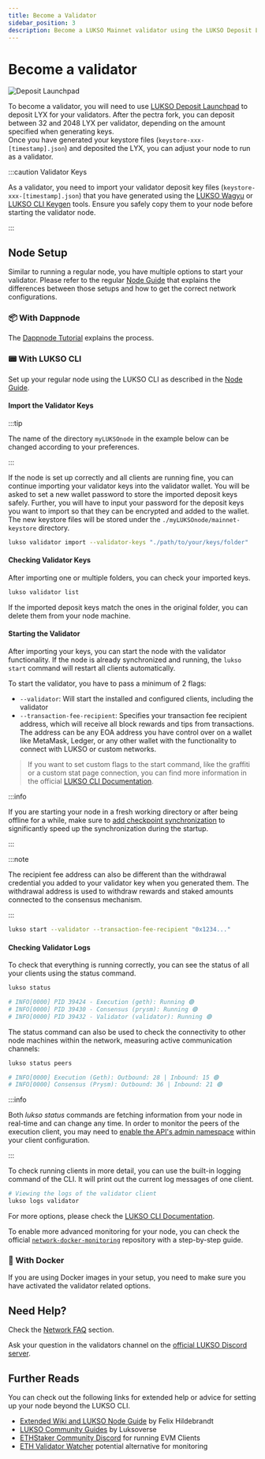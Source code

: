 ```yaml
---
title: Become a Validator
sidebar_position: 3
description: Become a LUKSO Mainnet validator using the LUKSO Deposit Launchpad and deposit 32 LYX per validator.
---
```


# Become a validator

![Deposit Launchpad](/img/network/mainnet-launchpad.png)

To become a validator, you will need to use [LUKSO Deposit Launchpad](https://deposit.mainnet.lukso.network/) to deposit LYX for your validators. After the pectra fork, you can deposit between 32 and 2048 LYX per validator, depending on the amount specified when generating keys.  
Once you have generated your keystore files (`keystore-xxx-[timestamp].json`) and deposited the LYX, you can adjust your node to run as a validator.

:::caution Validator Keys

As a validator, you need to import your validator deposit key files (`keystore-xxx-[timestamp].json`) that you have generated using the [LUKSO Wagyu](https://github.com/lukso-network/tools-wagyu-key-gen) or [LUKSO CLI Keygen](https://github.com/lukso-network/tools-key-gen-cli) tools. Ensure you safely copy them to your node before starting the validator node.

:::

## Node Setup

Similar to running a regular node, you have multiple options to start your validator. Please refer to the regular [Node Guide](./running-a-node.md) that explains the differences between those setups and how to get the correct network configurations.

### 📦 With Dappnode

The [Dappnode Tutorial](https://docs.dappnode.io/docs/user/staking/lukso/solo#2-creating-validator-keys-for-lukso) explains the process.

### 📟 With LUKSO CLI

Set up your regular node using the LUKSO CLI as described in the [Node Guide](./running-a-node.md).

#### Import the Validator Keys

:::tip

The name of the directory `myLUKSOnode` in the example below can be changed according to your preferences.

:::

If the node is set up correctly and all clients are running fine, you can continue importing your validator keys into the validator wallet. You will be asked to set a new wallet password to store the imported deposit keys safely. Further, you will have to input your password for the deposit keys you want to import so that they can be encrypted and added to the wallet. The new keystore files will be stored under the `./myLUKSOnode/mainnet-keystore` directory.

```bash
lukso validator import --validator-keys "./path/to/your/keys/folder"
```

#### Checking Validator Keys

After importing one or multiple folders, you can check your imported keys.

```bash
lukso validator list
```

If the imported deposit keys match the ones in the original folder, you can delete them from your node machine.

#### Starting the Validator

After importing your keys, you can start the node with the validator functionality. If the node is already synchronized and running, the `lukso start` command will restart all clients automatically.

To start the validator, you have to pass a minimum of 2 flags:

- `--validator`: Will start the installed and configured clients, including the validator
- `--transaction-fee-recipient`: Specifies your transaction fee recipient address, which will receive all block rewards and tips from transactions. The address can be any EOA address you have control over on a wallet like MetaMask, Ledger, or any other wallet with the functionality to connect with LUKSO or custom networks.

> If you want to set custom flags to the start command, like the graffiti or a custom stat page connection, you can find more information in the official [LUKSO CLI Documentation](https://github.com/lukso-network/tools-lukso-cli).

:::info

If you are starting your node in a fresh working directory or after being offline for a while, make sure to [add checkpoint synchronization](../mainnet/running-a-node.md#start-the-clients) to significantly speed up the synchronization during the startup.

:::

:::note

The recipient fee address can also be different than the withdrawal credential you added to your validator key when you generated them. The withdrawal address is used to withdraw rewards and staked amounts connected to the consensus mechanism.

:::

```bash
lukso start --validator --transaction-fee-recipient "0x1234..."
```

#### Checking Validator Logs

To check that everything is running correctly, you can see the status of all your clients using the status command.

```bash
lukso status

# INFO[0000] PID 39424 - Execution (geth): Running 🟢
# INFO[0000] PID 39430 - Consensus (prysm): Running 🟢
# INFO[0000] PID 39432 - Validator (validator): Running 🟢
```

The status command can also be used to check the connectivity to other node machines within the network, measuring active communication channels:

```bash
lukso status peers

# INFO[0000] Execution (Geth): Outbound: 28 | Inbound: 15 🟢
# INFO[0000] Consensus (Prysm): Outbound: 36 | Inbound: 21 🟢
```

:::info

Both _lukso status_ commands are fetching information from your node in real-time and can change any time. In order to monitor the peers of the execution client, you may need to [enable the API's admin namespace](https://github.com/lukso-network/tools-lukso-cli?tab=readme-ov-file#status-peers) within your client configuration.

:::

To check running clients in more detail, you can use the built-in logging command of the CLI. It will print out the current log messages of one client.

```bash
# Viewing the logs of the validator client
lukso logs validator
```

For more options, please check the [LUKSO CLI Documentation](https://github.com/lukso-network/tools-lukso-cli).

To enable more advanced monitoring for your node, you can check the official [`network-docker-monitoring`](https://github.com/lukso-network/network-docker-monitoring) repository with a step-by-step guide.

### 🚢 With Docker

If you are using Docker images in your setup, you need to make sure you have activated the validator related options.

## Need Help?

Check the [Network FAQ](../../faq/network/validators.md) section.

Ask your question in the validators channel on the [official LUKSO Discord server](https://discord.gg/lukso).

## Further Reads

You can check out the following links for extended help or advice for setting up your node beyond the LUKSO CLI.

- [Extended Wiki and LUKSO Node Guide](https://github.com/fhildeb/lukso-node-guide) by Felix Hildebrandt
- [LUKSO Community Guides](https://docs.luksoverse.io/) by Luksoverse
- [ETHStaker Community Discord](https://discord.com/invite/ucsTcA2wTq) for running EVM Clients
- [ETH Validator Watcher](https://github.com/kilnfi/eth-validator-watcher) potential alternative for monitoring

